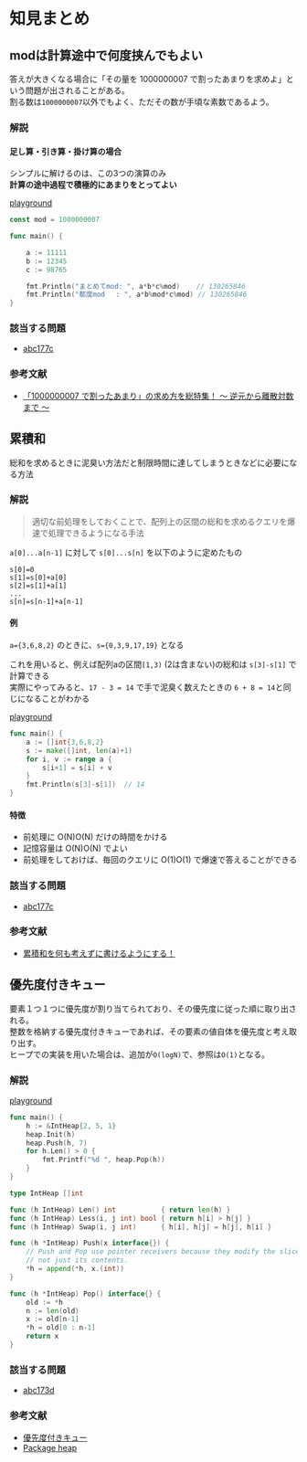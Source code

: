 # 知見まとめ

<!-- TODO: 目次を挿入する-->

## modは計算途中で何度挟んでもよい

答えが大きくなる場合に「その量を 1000000007 で割ったあまりを求めよ」という問題が出されることがある。  
割る数は`1000000007`以外でもよく、ただその数が手頃な素数であるよう。  

### 解説

#### 足し算・引き算・掛け算の場合

シンプルに解けるのは、この3つの演算のみ  
**計算の途中過程で積極的にあまりをとってよい**

[playground](https://play.golang.org/p/TMqY4ZR9yMe)

```go
const mod = 1000000007

func main() {

    a := 11111
    b := 12345
    c := 98765

    fmt.Println("まとめてmod: ", a*b*c%mod)    // 130265846
    fmt.Println("都度mod　 : ", a*b%mod*c%mod) // 130265846
}
```

### 該当する問題

- [abc177c](https://atcoder.jp/contests/abc177/tasks/abc177_c)

### 参考文献

- [「1000000007 で割ったあまり」の求め方を総特集！ 〜 逆元から離散対数まで 〜](https://qiita.com/drken/items/3b4fdf0a78e7a138cd9a)

## 累積和

総和を求めるときに泥臭い方法だと制限時間に達してしまうときなどに必要になる方法  

### 解説

> 適切な前処理をしておくことで、配列上の区間の総和を求めるクエリを爆速で処理できるようになる手法

`a[0]...a[n-1]` に対して `s[0]...s[n]` を以下のように定めたもの

```shell
s[0]=0
s[1]=s[0]+a[0]
s[2]=s[1]+a[1]
...
s[n]=s[n-1]+a[n-1]
```

#### 例

`a={3,6,8,2}` のときに、`s={0,3,9,17,19}` となる  

これを用いると、例えば配列aの区間`[1,3)` (2は含まない)の総和は `s[3]-s[1]` で計算できる  
実際にやってみると、`17 - 3 = 14` で手で泥臭く数えたときの `6 + 8 = 14`と同じになることがわかる

[playground](https://play.golang.org/p/H7SyNkvRbae)

```go
func main() {
    a := []int{3,6,8,2}
    s := make([]int, len(a)+1)
    for i, v := range a {
        s[i+1] = s[i] + v
    }
    fmt.Println(s[3]-s[1])  // 14
}
```

#### 特徴

- 前処理に O(N)O(N) だけの時間をかける
- 記憶容量は O(N)O(N) でよい
- 前処理をしておけば、毎回のクエリに O(1)O(1) で爆速で答えることができる


### 該当する問題

- [abc177c](https://atcoder.jp/contests/abc177/tasks/abc177_c)

### 参考文献

- [累積和を何も考えずに書けるようにする！](https://qiita.com/drken/items/56a6b68edef8fc605821)

## 優先度付きキュー

要素１つ１つに優先度が割り当てられており、その優先度に従った順に取り出される。  
整数を格納する優先度付きキューであれば、その要素の値自体を優先度と考え取り出す。  
ヒープでの実装を用いた場合は、追加が`O(logN)`で、参照は`O(1)`となる。  

### 解説

[playground](https://play.golang.org/p/B_FF1GCtaCS)

```go
func main() {
    h := &IntHeap{2, 5, 1}
    heap.Init(h)
    heap.Push(h, 7)
    for h.Len() > 0 {
        fmt.Printf("%d ", heap.Pop(h))
    }
}

type IntHeap []int

func (h IntHeap) Len() int           { return len(h) }
func (h IntHeap) Less(i, j int) bool { return h[i] > h[j] }
func (h IntHeap) Swap(i, j int)      { h[i], h[j] = h[j], h[i] }

func (h *IntHeap) Push(x interface{}) {
    // Push and Pop use pointer receivers because they modify the slice's length,
    // not just its contents.
    *h = append(*h, x.(int))
}

func (h *IntHeap) Pop() interface{} {
    old := *h
    n := len(old)
    x := old[n-1]
    *h = old[0 : n-1]
    return x
}
```

### 該当する問題

- [abc173d](https://atcoder.jp/contests/abc173/tasks/abc173_d)

### 参考文献

- [優先度付きキュー](https://programming-place.net/ppp/contents/algorithm/data_struct/010.html)
- [Package heap](https://golang.org/pkg/container/heap/)